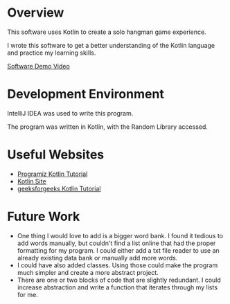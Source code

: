 # Overview

This software uses Kotlin to create a solo hangman game experience.

I wrote this software to get a better understanding of the Kotlin language and practice my learning skills.

[Software Demo Video](https://youtu.be/8Cmj3Eb-ucQ)

# Development Environment

IntelliJ IDEA was used to write this program.

The program was written in Kotlin, with the Random Library accessed.

# Useful Websites

- [Programiz Kotlin Tutorial](https://www.programiz.com/kotlin-programming)
- [Kotlin Site](https://kotlinlang.org/)
- [geeksforgeeks Kotlin Tutorial](https://www.geeksforgeeks.org/kotlin-programming-language/?ref=lbp)

# Future Work

- One thing I would love to add is a bigger word bank. I found it tedious to add words manually, but couldn't find a list online that had the proper formatting for my program. I could either add a txt file reader to use an already existing data bank or manually add more words.
- I could have also added classes. Using those could make the program much simpler and create a more abstract project.
- There are one or two blocks of code that are slightly redundant. I could increase abstraction and write a function that iterates through my lists for me.
